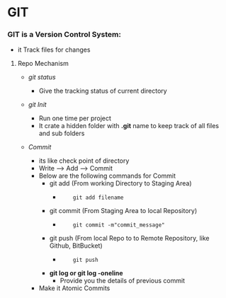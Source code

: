 # GIT

### GIT is a Version Control System:
- it Track files for changes

1. Repo Mechanism
   - *git status*
      - Give the tracking status of current directory


   - *git Init*
      - Run one time per project
      - It crate a hidden folder with **.git** name to keep track of all files and sub folders

   - *Commit*
      - its like check point of directory
      - Write --> Add --> Commit
      - Below are the following commands for Commit
         - git add  (From working Directory to Staging Area)
            - ```git 
                  git add filename
               ```
         - git commit (From Staging Area to local Repository)
            - ```git 
                  git commit -m"commit_message"
               ```
         - git push (From local Repo to to Remote Repository, like Github, BitBucket)
            - ```git 
                  git push
               ```
         - **git log or git log -oneline**
            - Provide you the details of previous commit
      - Make it Atomic Commits